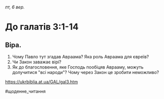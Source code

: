 
_пт, 6 вер._

# До галатів 3:1-14

## Віра.
1. Чому Павло тут згадав Авраама? Яка роль Авраама для євреїв?
2. Чи Закон заважає вірі?
3. Як до благословення, яке Господь пообіцяв Аврааму, можуть долучитися "всі народи"? Чому через Закон це зробити неможливо?

https://ukrbiblia.at.ua/GAL/gal3.htm 

#щоденне_читання
